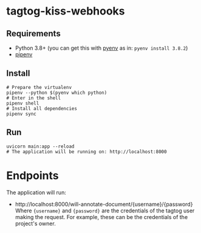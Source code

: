 # tagtog-kiss-webhooks

## Requirements

* Python 3.8+ (you can get this with [pyenv](https://github.com/pyenv/pyenv) as in: `pyenv install 3.8.2`)
* [pipenv](https://github.com/pypa/pipenv)

## Install

```shell
# Prepare the virtualenv
pipenv --python $(pyenv which python)
# Enter in the shell
pipenv shell
# Install all dependencies
pipenv sync
```

## Run

```shell
uvicorn main:app --reload
# The application will be running on: http://localhost:8000
```

# Endpoints

The application will run:

* http://localhost:8000/will-annotate-document/{username}/{password}
  Where `{username}` and `{password}` are the credentials of the tagtog user making the request. For example, these can be the credentials of the project's owner.
